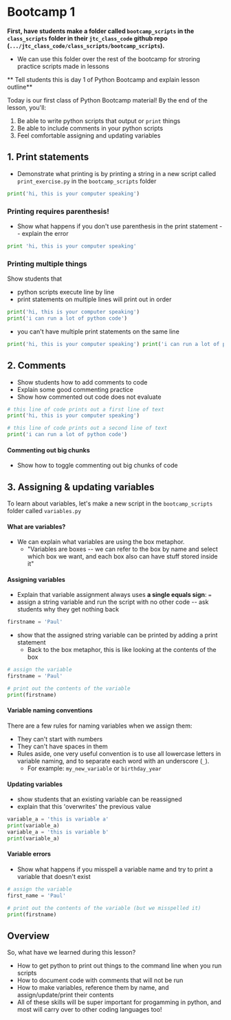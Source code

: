 # Bootcamp 1

**First, have students make a folder called `bootcamp_scripts` in the `class_scripts` folder in their `jtc_class_code` github repo (`.../jtc_class_code/class_scripts/bootcamp_scripts`).**

-   We can use this folder over the rest of the bootcamp for stroring practice scripts made in lessons

** Tell students this is day 1 of Python Bootcamp and explain lesson outline**

Today is our first class of Python Bootcamp material! By the end of the lesson, you'll:

1. Be able to write python scripts that output or `print` things
2. Be able to include comments in your python scripts
3. Feel comfortable assigning and updating variables

## 1. Print statements

-   Demonstrate what printing is by printing a string in a new script called `print_exercise.py` in the `bootcamp_scripts` folder

```python
print('hi, this is your computer speaking')
```

### Printing requires parenthesis!

-   Show what happens if you don't use parenthesis in the print statement -- explain the error

```python
print 'hi, this is your computer speaking'
```

### Printing multiple things

Show students that

-   python scripts execute line by line
-   print statements on multiple lines will print out in order

```python
print('hi, this is your computer speaking')
print('i can run a lot of python code')
```

-   you can't have multiple print statements on the same line

```python
print('hi, this is your computer speaking') print('i can run a lot of python code')
```

## 2. Comments

-   Show students how to add comments to code
-   Explain some good commenting practice
-   Show how commented out code does not evaluate

```python
# this line of code prints out a first line of text
print('hi, this is your computer speaking')

# this line of code prints out a second line of text
print('i can run a lot of python code')
```

#### Commenting out big chunks

-   Show how to toggle commenting out big chunks of code

## 3. Assigning & updating variables

To learn about variables, let's make a new script in the `bootcamp_scripts` folder called `variables.py`

#### What are variables?

-   We can explain what variables are using the box metaphor.
    -   "Variables are boxes -- we can refer to the box by name and select which box we want, and each box also can have stuff stored inside it"

#### Assigning variables

-   Explain that variable assignment always uses **a single equals sign**: `=`
-   assign a string variable and run the script with no other code -- ask students why they get nothing back

```python
firstname = 'Paul'
```

-   show that the assigned string variable can be printed by adding a print statement
    -   Back to the box metaphor, this is like looking at the contents of the box

```python
# assign the variable
firstname = 'Paul'

# print out the contents of the variable
print(firstname)
```

#### Variable naming conventions

There are a few rules for naming variables when we assign them:

-   They can't start with numbers
-   They can't have spaces in them
-   Rules aside, one very useful convention is to use all lowercase letters in variable naming, and to separate each word with an underscore (`_`).
    -   For example: `my_new_variable` or `birthday_year`

#### Updating variables

-   show students that an existing variable can be reassigned
-   explain that this 'overwrites' the previous value

```python
variable_a = 'this is variable a'
print(variable_a)
variable_a = 'this is variable b'
print(variable_a)
```

#### Variable errors

-   Show what happens if you misspell a variable name and try to print a variable that doesn't exist

```python
# assign the variable
first_name = 'Paul'

# print out the contents of the variable (but we misspelled it)
print(firstname)
```

## Overview

So, what have we learned during this lesson?

-   How to get python to print out things to the command line when you run scripts
-   How to document code with comments that will not be run
-   How to make variables, reference them by name, and assign/update/print their contents
-   All of these skills will be super important for progamming in python, and most will carry over to other coding languages too!

